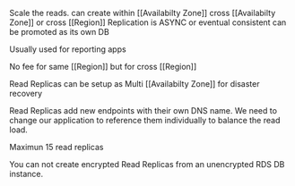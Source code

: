 Scale the reads.
can create within [[Availabilty Zone]] cross [[Availabilty Zone]] or cross [[Region]]
Replication is ASYNC or eventual consistent
can be promoted as its own DB

Usually used for reporting apps

No fee for same [[Region]] but for cross [[Region]]

Read Replicas can be setup as Multi [[Availabilty Zone]] for disaster recovery

Read Replicas add new endpoints with their own DNS name. We need to change our application to reference them individually to balance the read load.

Maximun 15 read replicas

You can not create encrypted Read Replicas from an unencrypted RDS DB instance.
